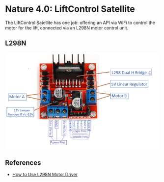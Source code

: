 # Nature 4.0: LiftControl Satellite

The LiftControl Satellite has one job: offering an API via WiFi to control the motor for the lift, connected via an L298N motor control unit.

## L298N 

![L298N Motor Controller Pinout](l298n-pinout.png)


## References

- [How to Use L298N Motor Driver](https://www.teachmemicro.com/use-l298n-motor-driver/)
